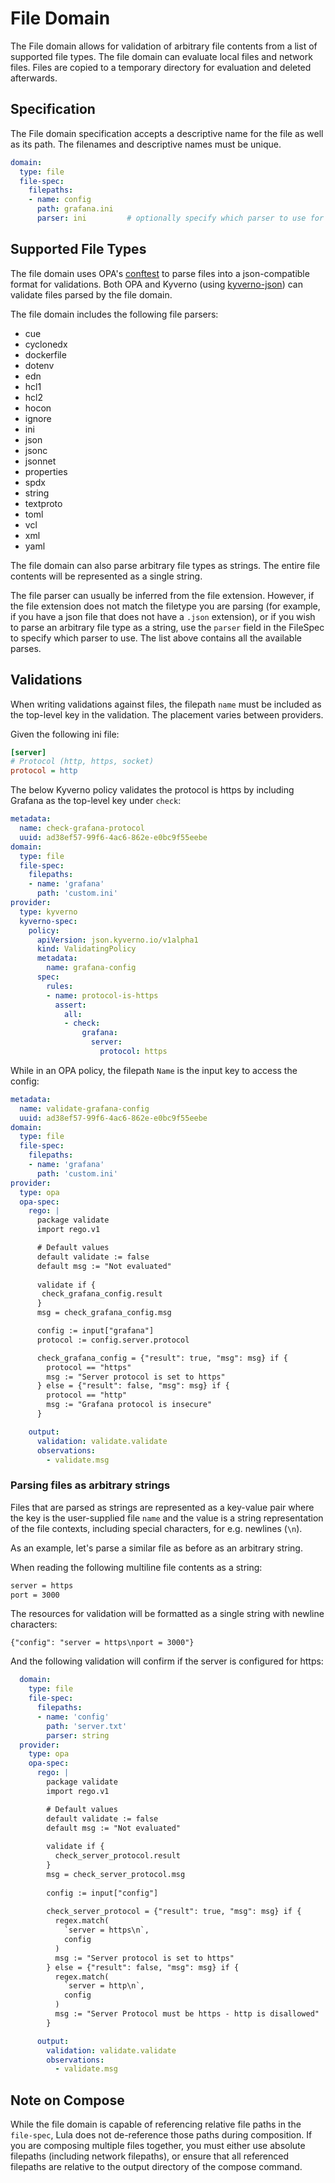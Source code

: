 # File Domain
The File domain allows for validation of arbitrary file contents from a list of supported file types. The file domain can evaluate local files and network files. Files are copied to a temporary directory for evaluation and deleted afterwards.

## Specification
The File domain specification accepts a descriptive name for the file as well as its path. The filenames and descriptive names must be unique.

```yaml
domain:
  type: file
  file-spec:
    filepaths:
    - name: config
      path: grafana.ini
      parser: ini         # optionally specify which parser to use for the file type
```

## Supported File Types
The file domain uses OPA's [conftest](https://conftest.dev) to parse files into a json-compatible format for validations. Both OPA and Kyverno (using [kyverno-json](https://kyverno.github.io/kyverno-json/latest/)) can validate files parsed by the file domain.

The file domain includes the following file parsers:
* cue
* cyclonedx
* dockerfile
* dotenv
* edn
* hcl1
* hcl2
* hocon
* ignore
* ini
* json
* jsonc
* jsonnet
* properties
* spdx
* string
* textproto
* toml
* vcl
* xml
* yaml

The file domain can also parse arbitrary file types as strings. The entire file contents will be represented as a single string.

The file parser can usually be inferred from the file extension. However, if the file extension does not match the filetype you are parsing (for example, if you have a json file that does not have a `.json` extension), or if you wish to parse an arbitrary file type as a string, use the `parser` field in the FileSpec to specify which parser to use. The list above contains all the available parses. 

## Validations
When writing validations against files, the filepath `name` must be included as
the top-level key in the validation. The placement varies between providers.

Given the following ini file:

```grafana.ini
[server]
# Protocol (http, https, socket)
protocol = http
```

The below Kyverno policy validates the protocol is https by including Grafana as the top-level key under `check`:

```yaml
metadata:
  name: check-grafana-protocol
  uuid: ad38ef57-99f6-4ac6-862e-e0bc9f55eebe
domain:
  type: file
  file-spec:
    filepaths:
    - name: 'grafana'
      path: 'custom.ini'
provider:
  type: kyverno
  kyverno-spec:
    policy:
      apiVersion: json.kyverno.io/v1alpha1
      kind: ValidatingPolicy
      metadata:
        name: grafana-config
      spec:
        rules:
        - name: protocol-is-https
          assert:
            all:
            - check:
                grafana:
                  server:
                    protocol: https
```

While in an OPA policy, the filepath `Name` is the input key to access the config:

```yaml
metadata:
  name: validate-grafana-config
  uuid: ad38ef57-99f6-4ac6-862e-e0bc9f55eebe
domain:
  type: file
  file-spec:
    filepaths:
    - name: 'grafana'
      path: 'custom.ini'
provider:
  type: opa
  opa-spec:
    rego: |
      package validate
      import rego.v1

      # Default values
      default validate := false
      default msg := "Not evaluated"
      
      validate if {
       check_grafana_config.result
      }
      msg = check_grafana_config.msg

      config := input["grafana"]
      protocol := config.server.protocol

      check_grafana_config = {"result": true, "msg": msg} if {
        protocol == "https"
        msg := "Server protocol is set to https"
      } else = {"result": false, "msg": msg} if {
        protocol == "http"
        msg := "Grafana protocol is insecure"
      }

    output:
      validation: validate.validate
      observations:
        - validate.msg
```

### Parsing files as arbitrary strings
Files that are parsed as strings are represented as a key-value pair where the key is the user-supplied file `name` and the value is a string representation of the file contexts, including special characters, for e.g. newlines (`\n`). 

As an example, let's parse a similar file as before as an arbitrary string. 

When reading the following multiline file contents as a string:
```server.txt
server = https
port = 3000
```

The resources for validation will be formatted as a single string with newline characters:

```
{"config": "server = https\nport = 3000"}
```

And the following validation will confirm if the server is configured for https:
```validation.yaml
  domain:
    type: file
    file-spec:
      filepaths:
      - name: 'config'
        path: 'server.txt'
        parser: string
  provider:
    type: opa
    opa-spec:
      rego: |
        package validate
        import rego.v1

        # Default values
        default validate := false
        default msg := "Not evaluated"
        
        validate if {
          check_server_protocol.result
        }
        msg = check_server_protocol.msg
        
        config := input["config"]
        
        check_server_protocol = {"result": true, "msg": msg} if {
          regex.match(
            `server = https\n`,
            config
          )
          msg := "Server protocol is set to https"
        } else = {"result": false, "msg": msg} if {
          regex.match(
            `server = http\n`,
            config
          )
          msg := "Server Protocol must be https - http is disallowed"
        }

      output:
        validation: validate.validate
        observations:
          - validate.msg
```

## Note on Compose
While the file domain is capable of referencing relative file paths in the `file-spec`, Lula does not de-reference those paths during composition. If you are composing multiple files together, you must either use absolute filepaths (including network filepaths), or ensure that all referenced filepaths are relative to the output directory of the compose command. 
